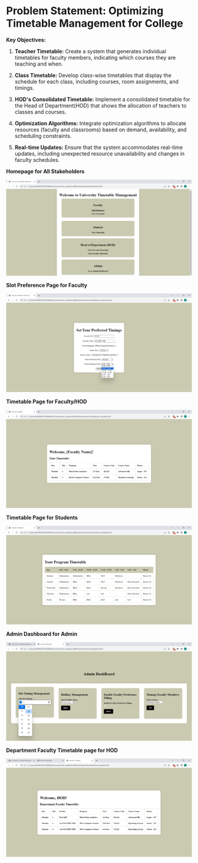 # Problem Statement: Optimizing Timetable Management for College

**Key Objectives:**

1. **Teacher Timetable:** Create a system that generates individual timetables for faculty members, indicating which courses they are teaching and when.

2. **Class Timetable:** Develop class-wise timetables that display the schedule for each class, including courses, room assignments, and timings.

3. **HOD's Consolidated Timetable:** Implement a consolidated timetable for the Head of Department(HOD) that shows the allocation of teachers to classes and courses.

4. **Optimization Algorithms:** Integrate optimization algorithms to allocate resources (faculty and classrooms) based on demand, availability, and scheduling constraints.

5. **Real-time Updates:** Ensure that the system accommodates real-time updates, including unexpected resource unavailability and changes in faculty schedules.

**Homepage for All Stakeholders**

![alt text](https://github.com/gadmin7/NGDB_timetableManagement/blob/main/project/photos/Screenshot%20(1235).png)

**Slot Preference Page for Faculty**

![alt text](https://github.com/gadmin7/NGDB_timetableManagement/blob/main/project/photos/Screenshot%20(1236).png)

**Timetable Page for Faculty/HOD**

![alt text](https://github.com/gadmin7/NGDB_timetableManagement/blob/main/project/photos/Screenshot%20(1237).png)

**Timetable Page for Students**

![alt text](https://github.com/gadmin7/NGDB_timetableManagement/blob/main/project/photos/Screenshot%20(1238).png)

**Admin Dashboard for Admin**

![alt text](https://github.com/gadmin7/NGDB_timetableManagement/blob/main/project/photos/Screenshot%20(1239).png)

**Department Faculty Timetable page for HOD**

![alt text](https://github.com/gadmin7/NGDB_timetableManagement/blob/main/project/photos/Screenshot%20(1242).png)
